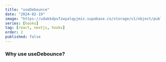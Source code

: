 ```yaml
---
title: "useDebounce"
date: "2024-02-19"
image: "https://udakkdpxfzwyalqyjmiz.supabase.co/storage/v1/object/public/images/blog-react-hooks.png"
series: [hooks]
tag: [react, nextjs, hooks]
order: 2
published: false
---
```


### Why use useDebounce?
